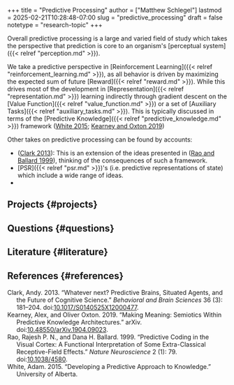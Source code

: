 +++
title = "Predictive Processing"
author = ["Matthew Schlegel"]
lastmod = 2025-02-21T10:28:48-07:00
slug = "predictive_processing"
draft = false
notetype = "research-topic"
+++

Overall predictive processing is a large and varied field of study which takes the perspective that prediction is core to an organism's [perceptual system]({{< relref "perception.md" >}}).

We take a predictive perspective in [Reinforcement Learning]({{< relref "reinforcement_learning.md" >}}), as all behavior is driven by maximizing the expected sum of future [Reward]({{< relref "reward.md" >}}). While this drives most of the development in [Representation]({{< relref "representation.md" >}}) learning indirectly through gradient descent on the [Value Function]({{< relref "value_function.md" >}}) or a set of [Auxiliary Tasks]({{< relref "auxiliary_tasks.md" >}}). This is typically discussed in terms of the [Predictive Knowledge]({{< relref "predictive_knowledge.md" >}}) framework (<a href="#citeproc_bib_item_4">White 2015</a>; <a href="#citeproc_bib_item_2">Kearney and Oxton 2019</a>)

Other takes on predictive processing can be found by accounts:

-   (<a href="#citeproc_bib_item_1">Clark 2013</a>): This is an extension of the ideas presented in (<a href="#citeproc_bib_item_3">Rao and Ballard 1999</a>), thinking of the consequences of such a framework.
-   [PSR]({{< relref "psr.md" >}})'s (i.e. predictive representations of state) which include a wide range of ideas.
-


## Projects {#projects}


## Questions {#questions}


## Literature {#literature}


## References {#references}



<style>.csl-entry{text-indent: -1.5em; margin-left: 1.5em;}</style><div class="csl-bib-body">
  <div class="csl-entry"><a id="citeproc_bib_item_1"></a>Clark, Andy. 2013. “Whatever next? Predictive Brains, Situated Agents, and the Future of Cognitive Science.” <i>Behavioral and Brain Sciences</i> 36 (3): 181–204. doi:<a href="https://doi.org/10.1017/S0140525X12000477">10.1017/S0140525X12000477</a>.</div>
  <div class="csl-entry"><a id="citeproc_bib_item_2"></a>Kearney, Alex, and Oliver Oxton. 2019. “Making Meaning: Semiotics Within Predictive Knowledge Architectures.” arXiv. doi:<a href="https://doi.org/10.48550/arXiv.1904.09023">10.48550/arXiv.1904.09023</a>.</div>
  <div class="csl-entry"><a id="citeproc_bib_item_3"></a>Rao, Rajesh P. N., and Dana H. Ballard. 1999. “Predictive Coding in the Visual Cortex: A Functional Interpretation of Some Extra-Classical Receptive-Field Effects.” <i>Nature Neuroscience</i> 2 (1): 79. doi:<a href="https://doi.org/10.1038/4580">10.1038/4580</a>.</div>
  <div class="csl-entry"><a id="citeproc_bib_item_4"></a>White, Adam. 2015. “Developing a Predictive Approach to Knowledge.” University of Alberta.</div>
</div>

